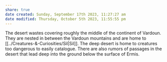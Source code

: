 ```yaml
---
share: true
date created: Sunday, September 17th 2023, 11:27:27 am
date modified: Thursday, October 5th 2023, 11:55:55 pm
---
```


The desert wastes covering roughly the middle of the continent of Vardoun. They are nested in between the Vardoun mountains and are home to [[../Creatures-&-Curiosities/Sil|Sil]]. The deep desert is home to creatures too dangerous to easily catalogue. There are also rumors of passages in the desert that lead deep into the ground below the surface of Ermis. 